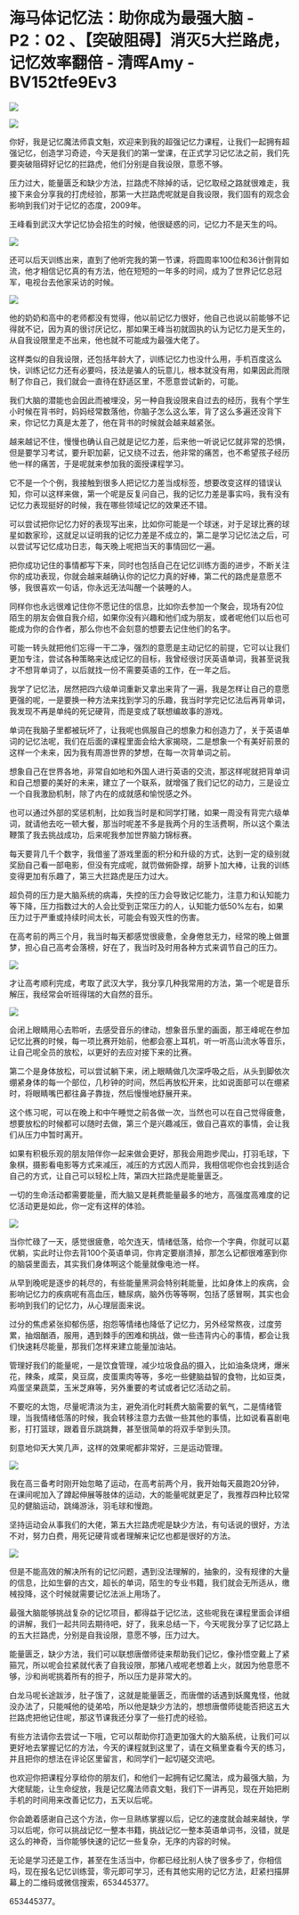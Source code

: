 # 海马体记忆法：助你成为最强大脑 - P2：02 、【突破阻碍】消灭5大拦路虎，记忆效率翻倍 - 清晖Amy - BV152tfe9Ev3

![](img/6c2e240365778136a9346b96e5bce7d1_0.png)

![](img/6c2e240365778136a9346b96e5bce7d1_1.png)

你好，我是记忆魔法师袁文魁，欢迎来到我的超强记忆力课程，让我们一起拥有超强记忆，创造学习奇迹，今天是我们的第一堂课，在正式学习记忆法之前，我们先要突破阻碍好记忆的拦路虎，他们分别是自我设限，意愿不够。

压力过大，能量匮乏和缺少方法，拦路虎不除掉的话，记忆取经之路就很难走，我接下来会分享我的打虎经验，那第一大拦路虎呢就是自我设限，我们固有的观念会影响到我们对于记忆的态度，2009年。

王峰看到武汉大学记忆协会招生的时候，他很疑惑的问，记忆力不是天生的吗。

![](img/6c2e240365778136a9346b96e5bce7d1_3.png)

还可以后天训练出来，直到了他听完我的第一节课，将圆周率100位和36计倒背如流，他才相信记忆真的有方法，他在短短的一年多的时间，成为了世界记忆总冠军，电视台去他家采访的时候。



![](img/6c2e240365778136a9346b96e5bce7d1_5.png)

他的奶奶和高中的老师都没有觉得，他以前记忆力很好，他自己也说以前能够不记得就不记，因为真的很讨厌记忆，那如果王峰当初就固执的认为记忆力是天生的，从自我设限里走不出来，他也就不可能成为最强大佬了。

这样类似的自我设限，还包括年龄大了，训练记忆力也没什么用，手机百度这么快，训练记忆力还有必要吗，技法是骗人的玩意儿，根本就没有用，如果因此而限制了你自己，我们就会一直待在舒适区里，不愿意尝试新的，可能。

我们大脑的潜能也会因此而被埋没，另一种自我设限来自过去的经历，我有个学生小时候在背书时，妈妈经常数落他，你脑子怎么这么笨，背了这么多遍还没背下来，你记忆力真是太差了，他在背书的时候就会越来越紧张。

越来越记不住，慢慢也确认自己就是记忆力差，后来他一听说记忆就非常的恐惧，但是要学习考试，要升职加薪，记又绕不过去，他非常的痛苦，也不希望孩子经历他一样的痛苦，于是呢就来参加我的面授课程学习。

它不是一个个例，我接触到很多人把记忆力差当成标签，想要改变这样的错误认知，你可以这样来做，第一个呢是反复问自己，我的记忆力差是事实吗，我有没有记忆力表现挺好的时候，我在哪些领域记忆的效果还不错。

可以尝试把你记忆力好的表现写出来，比如你可能是一个球迷，对于足球比赛的球星如数家珍，这就足以证明我的记忆力差是不成立的，第二是学习记忆法之后，可以尝试写记忆成功日志，每天晚上呢把当天的事情回忆一遍。

把你成功记住的事情都写下来，同时也包括自己在记忆训练方面的进步，不断关注你的成功表现，你就会越来越确认你的记忆力真的好棒，第二代的路虎是意愿不够，我很喜欢一句话，你永远无法叫醒一个装睡的人。

同样你也永远很难记住你不愿记住的信息，比如你去参加一个聚会，现场有20位陌生的朋友会做自我介绍，如果你没有兴趣和他们成为朋友，或者呢他们以后也可能成为你的合作者，那么你也不会刻意的想要去记住他们的名字。

可能一转头就把他们忘得一干二净，强烈的意愿是主动记忆的前提，它可以让我们更加专注，尝试各种策略来达成记忆的目标，我曾经很讨厌英语单词，我甚至说我才不想背单词了，以后就找一份不需要英语的工作，在一年之后。

我学了记忆法，居然把四六级单词重新又拿出来背了一遍，我是怎样让自己的意愿更强的呢，一是要换一种方法来找到学习的乐趣，我当时学完记忆法后再背单词，我发现不再是单纯的死记硬背，而是变成了联想编故事的游戏。

单词在我脑子里都被玩坏了，让我呢也佩服自己的想象力和创造力了，关于英语单词的记忆法呢，我们在后面的课程里面会给大家揭晓，二是想象一个有美好前景的这样一个未来，因为我有周游世界的梦想，在每一次背单词之前。

想象自己在世界各地，非常自如地和外国人进行英语的交流，那这样呢就把背单词和自己想要的美好的未来，建立了一个联系，就增强了我们记忆的动力，三是设立一个自我激励机制，除了内在的成就感和愉悦感之外。

也可以通过外部的奖惩机制，比如我当时是和同学打赌，如果一周没有背完六级单词，就请他去吃一顿大餐，那当时呢差不多是我两个月的生活费啊，所以这个乘法鞭策了我去挑战成功，后来呢我参加世界脑力锦标赛。

每天要背几千个数字，我借鉴了游戏里面的积分和升级的方式，达到一定的级别就奖励自己看一部电影，但没有完成呢，就罚做俯卧撑，胡萝卜加大棒，让我的训练变得更加有乐趣了，第三大拦路虎是压力过大。

超负荷的压力是大脑系统的病毒，失控的压力会导致记忆能力，注意力和认知能力等下降，压力指数过大的人会比受到正常压力的人，认知能力低50%左右，如果压力过于严重或持续时间太长，可能会有毁灭性的伤害。

在高考前的两三个月，我当时每天都感觉很疲惫，全身倦怠无力，经常的晚上做噩梦，担心自己高考会落榜，好在了，我当时及时用各种方式来调节自己的压力。



![](img/6c2e240365778136a9346b96e5bce7d1_7.png)

才让高考顺利完成，考取了武汉大学，我分享几种我常用的方法，第一个呢是音乐解压，我经常会听班得瑞的大自然的音乐。



![](img/6c2e240365778136a9346b96e5bce7d1_9.png)

会闭上眼睛用心去聆听，去感受音乐的律动，想象音乐里的画面，那王峰呢在参加记忆比赛的时候，每一项比赛开始前，他都会塞上耳机，听一听高山流水等音乐，让自己呢全员的放松，以更好的去应对接下来的比赛。

第二个是身体放松，可以尝试躺下来，闭上眼睛做几次深呼吸之后，从头到脚依次绷紧身体的每一个部位，几秒钟的时间，然后再放松开来，比如说面部可以在绷紧时，将眼睛嘴巴都往鼻子靠拢，然后慢慢地舒展开来。

这个练习呢，可以在晚上和中午睡觉之前各做一次，当然也可以在自己觉得疲惫，想要放松的时候都可以随时去做，第三个是兴趣减压，做自己喜欢的事情，会让我们从压力中暂时离开。

如果有积极乐观的朋友陪伴你一起来做会更好，那我会用跑步爬山，打羽毛球，下象棋，摄影看电影等方式来减压，减压的方式因人而异，我相信呢你也会找到适合自己的方式，让自己可以轻松上阵，第四大拦路虎是能量匮乏。

一切的生命活动都需要能量，而大脑又是耗费能量最多的地方，高强度高难度的记忆活动更是如此，你一定有这样的体验。



![](img/6c2e240365778136a9346b96e5bce7d1_11.png)

当你忙碌了一天，感觉很疲惫，哈欠连天，情绪低落，给你一个字典，你就可以葛优躺，实此时让你去背100个英语单词，你肯定要崩溃掉，那怎么记都很难塞到你的脑袋里面去，其实我们身体啊这个能量就像电池一样。

从早到晚呢是逐步的耗尽的，有些能量黑洞会特别耗能量，比如身体上的疾病，会影响记忆力的疾病呢有高血压，糖尿病，脑外伤等等啊，包括了感冒啊，其实也会影响到我们的记忆力，从心理层面来说。

过分的焦虑紧张抑郁伤感，抱怨等情绪也降低了记忆力，另外经常熬夜，过度劳累，抽烟酗酒，服用，遇到棘手的困难和挑战，做一些违背内心的事情，都会让我们快速耗尽能量，那我们怎样来建立能量加油站。

管理好我们的能量呢，一是饮食管理，减少垃圾食品的摄入，比如油条烧烤，爆米花，辣条，咸菜，臭豆腐，皮蛋熏肉等等，多吃一些健脑益智的食物，比如豆类，鸡蛋坚果蔬菜，玉米芝麻等，另外重要的考试或者记忆活动之前。

不要吃的太饱，尽量呢清淡为主，避免消化时耗费大脑需要的氧气，二是情绪管理，当我情绪低落的时候，我会转移注意力去做一些其他的事情，比如说看喜剧电影，打打篮球，跟着音乐跳跳舞，甚至很简单的将双手举到头顶。

刻意地仰天大笑几声，这样的效果呢都非常好，三是运动管理。

![](img/6c2e240365778136a9346b96e5bce7d1_13.png)

我在高三备考时刚开始忽略了运动，在高考前两个月，我开始每天晨跑20分钟，在课间呢加入了蹲起伸展等肢体的运动，大的能量呢就更足了，我推荐四种比较常见的健脑运动，跳绳游泳，羽毛球和慢跑。

坚持运动会从事我们的大佬，第五大拦路虎呢是缺少方法，有句话说的很好，方法不对，努力白费，用死记硬背或者理解来记忆也都是很好的方法。



![](img/6c2e240365778136a9346b96e5bce7d1_15.png)

但是不能高效的解决所有的记忆问题，遇到没法理解的，抽象的，没有规律的大量的信息，比如生僻的古文，超长的单词，陌生的专业书籍，我们就会无所适从，缴械投降，这个时候就需要记忆法派上用场了。

最强大脑能够挑战复杂的记忆项目，都得益于记忆法，这些呢我在课程里面会详细的讲解，我们一起共同去期待吧，好了，我来总结一下，今天呢我分享了记忆路上的五大拦路虎，分别是自我设限，意愿不够，压力过大。

能量匮乏，缺少方法，我们可以联想唐僧师徒来帮助我们记忆，像孙悟空戴上了紧箍咒，所以呢会拉紧就代表了自我设限，那猪八戒呢老想着上火，就因为他意愿不够，沙和尚呢挑着所有的担子，所以压力是非常大的。

白龙马呢长途跋涉，肚子饿了，这就是能量匮乏，而唐僧的话遇到妖魔鬼怪，他就没办法了，只能喊他的徒弟哈，所以他是缺少方法的，想想唐僧师徒能否把这五大拦路虎把他记住呢，那这节课我还分享了一些打虎的经验。

有些方法请你去尝试一下哦，它可以帮助你打造更加强大的大脑系统，让我们可以更好地去掌握记忆的方法，今天的课程就到这里了，请在文稿里查看今天的练习，并且把你的想法在评论区里留言，和同学们一起切磋交流吧。

也欢迎你把课程分享给你的朋友们，和他们一起拥有记忆魔法，成为最强大脑，为大佬赋能，让生命绽放，我是记忆魔法师袁文魁，我们下一讲再见，现在开始把刷手机的时间用来改善记忆力，五天以后呢。

你会跪着感谢自己这个方法，你一旦熟练掌握以后，记忆的速度就会越来越快，学习以后呢，你可以挑战记忆一整本书籍，挑战记忆一整本英语单词书，没错，就是这么的神奇，当你能够快速的记忆一些复杂，无序的内容的时候。

无论是学习还是工作，甚至在生活当中，你都已经比别人快了很多步了，你相信吗，现在报名记忆训练营，零元即可学习，还有其他实用的记忆方法，赶紧扫描屏幕上的二维码或微信搜索，653445377。

653445377。